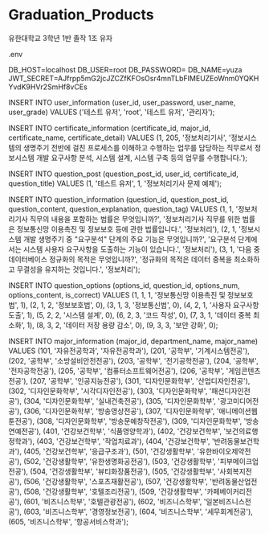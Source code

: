 # Graduation_Products
유한대학교 3학년 1반 졸작 1조 유자


.env

DB_HOST=localhost
DB_USER=root
DB_PASSWORD=
DB_NAME=yuza
JWT_SECRET=AJfrpp5mG2jcJZCZfKFOsOsr4mnTLbFIMEUZEoWnm0YQKHYvdK9HVr2SmHf8vCEs



INSERT INTO user_information (user_id, user_password, user_name, user_grade)
VALUES ('테스트 유저', 'root', '테스트 유저', '관리자');

INSERT INTO certificate_information (certificate_id, major_id, certificate_name, certificate_detail) VALUES 
(1, 205, '정보처리기사', '정보시스템의 생명주기 전반에 걸친 프로세스를 이해하고 수행하는 업무를 담당하는 직무로서 정보시스템 개발 요구사항 분석, 시스템 설계, 시스템 구축 등의 업무를 수행합니다.');

INSERT INTO question_post (question_post_id, user_id, certificate_id, question_title) 
VALUES (1, '테스트 유저', 1, '정보처리기사 문제 예제');

INSERT INTO question_information (question_id, question_post_id, question_content, question_explanation, question_tag) VALUES 
(1, 1, '정보처리기사 직무의 내용을 포함하는 법률은 무엇입니까?', '정보처리기사 직무를 위한 법률은 정보통신망 이용촉진 및 정보보호 등에 관한 법률입니다.', '정보처리'),
(2, 1, '정보시스템 개발 생명주기 중 "요구분석" 단계의 주요 기능은 무엇입니까?', '요구분석 단계에서는 시스템 사용자 요구사항을 도출하는 기능이 있습니다.', '정보처리'),
(3, 1, '다음 중 데이터베이스 정규화의 목적은 무엇입니까?', '정규화의 목적은 데이터 중복을 최소화하고 무결성을 유지하는 것입니다.', '정보처리');

INSERT INTO question_options (options_id, question_id, options_num, options_content, is_correct) VALUES 
(1, 1, 1, '정보통신망 이용촉진 및 정보보호법', 1),
(2, 1, 2, '정보보호법', 0),
(3, 1, 3, '정보통신법', 0),
(4, 2, 1, '사용자 요구사항 도출', 1),
(5, 2, 2, '시스템 설계', 0),
(6, 2, 3, '코드 작성', 0),
(7, 3, 1, '데이터 중복 최소화', 1),
(8, 3, 2, '데이터 저장 용량 감소', 0),
(9, 3, 3, '보안 강화', 0);

INSERT INTO major_information (major_id, department_name, major_name) VALUES
(101, '자유전공학과', '자유전공학과'),
(201, '공학부', '기계시스템전공'),
(202, '공학부', '소방설비안전전공'),
(203, '공학부', '전기공학전공'),
(204, '공학부', '전자공학전공'),
(205, '공학부', '컴퓨터소프트웨어전공'),
(206, '공학부', '게임콘텐츠전공'),
(207, '공학부', '인공지능전공'),
(301, '디자인문화학부', '산업디자인전공'),
(302, '디자인문화학부', '시각디자인전공'),
(303, '디자인문화학부', '패션디자인전공'),
(304, '디자인문화학부', '실내건축전공'),
(305, '디자인문화학부', '광고미디어전공'),
(306, '디자인문화학부', '방송영상전공'),
(307, '디자인문화학부', '애니메이션웹툰전공'),
(308, '디자인문화학부', '방송문예창작전공'),
(309, '디자인문화학부', '방송연예전공'),
(401, '건강보건학부', '식품영양학과'),
(402, '건강보건학부', '보건의료행정학과'),
(403, '건강보건학부', '작업치료과'),
(404, '건강보건학부', '반려동물보건학과'),
(405, '건강보건학부', '응급구조과'),
(501, '건강생활학부', '유한바이오제약전공'),
(502, '건강생활학부', '유한생명화공전공'),
(503, '건강생활학부', '피부메이크업전공'),
(504, '건강생활학부', '뷰티화장품전공'),
(505, '건강생활학부', '사회복지전공'),
(506, '건강생활학부', '스포츠재활전공'),
(507, '건강생활학부', '반려동물산업전공'),
(508, '건강생활학부', '호텔조리전공'),
(509, '건강생활학부', '카페베이커리전공'),
(601, '비즈니스학부', '호텔관광전공'),
(602, '비즈니스학부', '일본비즈니스전공'),
(603, '비즈니스학부', '경영정보전공'),
(604, '비즈니스학부', '세무회계전공'),
(605, '비즈니스학부', '항공서비스학과');

